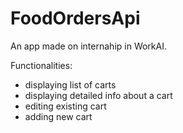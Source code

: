 # FoodOrdersApi

An app made on internahip in WorkAI.

Functionalities:
- displaying list of carts
- displaying detailed info about a cart
- editing existing cart
- adding new cart